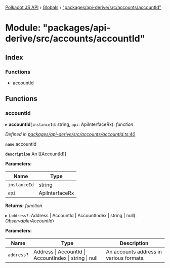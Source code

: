[Polkadot JS API](../README.md) › [Globals](../globals.md) › ["packages/api-derive/src/accounts/accountId"](_packages_api_derive_src_accounts_accountid_.md)

# Module: "packages/api-derive/src/accounts/accountId"

## Index

### Functions

* [accountId](_packages_api_derive_src_accounts_accountid_.md#accountid)

## Functions

###  accountId

▸ **accountId**(`instanceId`: string, `api`: ApiInterfaceRx): *function*

*Defined in [packages/api-derive/src/accounts/accountId.ts:40](https://github.com/polkadot-js/api/blob/395dc79ef7/packages/api-derive/src/accounts/accountId.ts#L40)*

**`name`** accountId

**`description`** An [[AccountId]]

**Parameters:**

Name | Type |
------ | ------ |
`instanceId` | string |
`api` | ApiInterfaceRx |

**Returns:** *function*

▸ (`address?`: Address | AccountId | AccountIndex | string | null): *Observable‹AccountId›*

**Parameters:**

Name | Type | Description |
------ | ------ | ------ |
`address?` | Address &#124; AccountId &#124; AccountIndex &#124; string &#124; null | An accounts address in various formats. |
